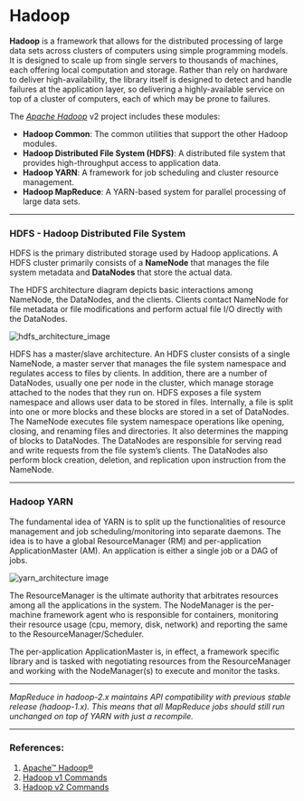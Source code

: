 Hadoop
=======

**Hadoop** is a framework that allows for the distributed processing of large data
 sets across clusters of computers using simple programming models.
 It is designed to scale up from single servers to thousands of machines,
 each offering local computation and storage.
 Rather than rely on hardware to deliver high-availability, the library itself
 is designed to detect and handle failures at the application layer,
 so delivering a highly-available service on top of a cluster of computers,
 each of which may be prone to failures.

The [*Apache Hadoop*](http://hadoop.apache.org/) v2 project includes these modules:

- **Hadoop Common**: The common utilities that support the other Hadoop modules.
- **Hadoop Distributed File System (HDFS)**: A distributed file system that provides
    high-throughput access to application data.
- **Hadoop YARN**: A framework for job scheduling and cluster resource management.
- **Hadoop MapReduce**: A YARN-based system for parallel processing of large data sets.

---

### HDFS - Hadoop Distributed File System

HDFS is the primary distributed storage used by Hadoop applications.
A HDFS cluster primarily consists of a **NameNode** that manages the file system
metadata and **DataNodes** that store the actual data.

The HDFS architecture diagram depicts basic interactions among NameNode,
 the DataNodes, and the clients.
 Clients contact NameNode for file metadata or file modifications and
 perform actual file I/O directly with the DataNodes.

![hdfs_architecture_image](http://hadoop.apache.org/docs/current/hadoop-project-dist/hadoop-hdfs/images/hdfsarchitecture.png)

 HDFS has a master/slave architecture. An HDFS cluster consists of a single
 NameNode, a master server that manages the file system namespace and regulates
 access to files by clients. In addition, there are a number of DataNodes,
 usually one per node in the cluster, which manage storage attached to the
 nodes that they run on.
 HDFS exposes a file system namespace and allows user data to be stored in files.
 Internally, a file is split into one or more blocks and these blocks are
 stored in a set of DataNodes. The NameNode executes file system namespace
 operations like opening, closing, and renaming files and directories.
 It also determines the mapping of blocks to DataNodes.
 The DataNodes are responsible for serving read and write requests from
 the file system’s clients. The DataNodes also perform block creation,
 deletion, and replication upon instruction from the NameNode.

---

### Hadoop YARN

The fundamental idea of YARN is to split up the functionalities of
 resource management and job scheduling/monitoring into separate daemons.
 The idea is to have a global ResourceManager (RM) and per-application
 ApplicationMaster (AM).
 An application is either a single job or a DAG of jobs.
 
 ![yarn_architecture image](http://hadoop.apache.org/docs/current/hadoop-yarn/hadoop-yarn-site/yarn_architecture.gif)

 The ResourceManager is the ultimate authority that arbitrates
 resources among all the applications in the system.
 The NodeManager is the per-machine framework agent who is responsible
 for containers, monitoring their resource usage (cpu, memory, disk, network)
 and reporting the same to the ResourceManager/Scheduler.

The per-application ApplicationMaster is, in effect, a framework specific
 library and is tasked with negotiating resources from the ResourceManager
 and working with the NodeManager(s) to execute and monitor the tasks.
 
 
 
---

*MapReduce in hadoop-2.x maintains API compatibility with
previous stable release (hadoop-1.x).
This means that all MapReduce jobs should still run unchanged
on top of YARN with just a recompile.*


---

### References:
1. [Apache™ Hadoop®](http://hadoop.apache.org/)
2. [Hadoop v1 Commands](https://github.com/animenon/Tech-FAQs/blob/master/bigdata/hadoop/hdfs_v1_commands.md)
3. [Hadoop v2 Commands](https://github.com/animenon/Tech-FAQs/blob/master/bigdata/hadoop/hdfs_v2_commands.md)
